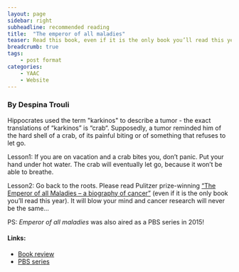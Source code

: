 ```yaml
---
layout: page
sidebar: right
subheadline: recommended reading
title:  "The emperor of all maladies"
teaser: Read this book, even if it is the only book you’ll read this year!
breadcrumb: true
tags:
    - post format
categories:
    - YAAC
    - Website
---
```


### By Despina Trouli

Hippocrates used the term "karkinos" to describe a tumor - the exact translations of “karkinos” is “crab“. Supposedly, a tumor reminded him of the hard shell of a crab, of its painful biting or of something that refuses to let go.   

Lesson1: If you are on vacation and a crab bites you, don’t panic. Put your hand under hot water. The crab will eventually let go, because it won’t be able to breathe.    

Lesson2: Go back to the roots. Please read Pulitzer prize-winning <a href="http://www.nytimes.com/2010/11/14/books/review/Weiner-t.html?pagewanted=all&_r=0" target="_blank">“The Emperor of all Maladies – a biography of cancer”</a> (even if it is the only book you’ll read this year). It will blow your mind and cancer research will never be the same…

PS: _Emperor of all maladies_ was also aired as a PBS series in 2015!


#### Links: 
- <a href="http://www.nytimes.com/2010/11/14/books/review/Weiner-t.html?pagewanted=all&_r=0" target="_blank">Book review</a>
- <a href="http://video.pbs.org/program/story-cancer-emperor-all-maladies/" target="_blank">PBS series</a>
